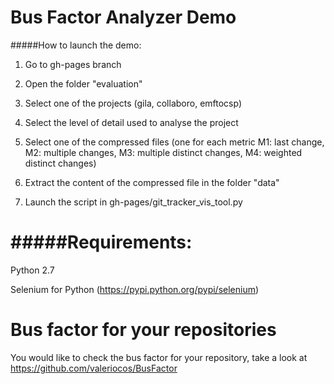Bus Factor Analyzer Demo
===========================
#####How to launch the demo:

1) Go to gh-pages branch

2) Open the folder "evaluation"

3) Select one of the projects (gila, collaboro, emftocsp)

4) Select the level of detail used to analyse the project

5) Select one of the compressed files (one for each metric M1: last change, M2: multiple changes, M3: multiple distinct changes, M4: weighted distinct changes)

6) Extract the content of the compressed file in the folder "data"

7) Launch the script in gh-pages/git_tracker_vis_tool.py


#####Requirements:
===========================
Python 2.7

Selenium for Python (https://pypi.python.org/pypi/selenium)


Bus factor for your repositories
===========================
You would like to check the bus factor for your repository, take a look at https://github.com/valeriocos/BusFactor
